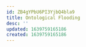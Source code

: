 ```yaml
---
id: ZB4gYPbU6PI3YjbQ4bla9
title: Ontological Flooding
desc: ''
updated: 1639759165186
created: 1639759165186
---
```


